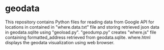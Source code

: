 # geodata
This repository contains Python files for reading data from Google API for locations in contained in "where.data.txt" file and storing retrieved json data in geodata.sqlite using "geoload.py". "geodump.py" creates "where.js" file containing formatted_address retrieved from geodata.sqlite. where.html displays the geodata visualization using web browser.
